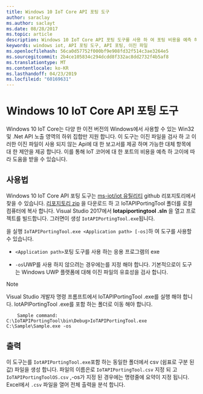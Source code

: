 ```yaml
---
title: Windows 10 IoT Core API 포팅 도구
author: saraclay
ms.author: saclayt
ms.date: 08/28/2017
ms.topic: article
description: Windows 10 IoT Core API 포팅 도구를 사용 하 여 포팅 비용을 예측 하는 방법을 알아봅니다.
keywords: windows iot, API 포팅 도구, API 포팅, 이진 파일
ms.openlocfilehash: 56ca0d57752f000bf9e908fd32f514c3ae3264e5
ms.sourcegitcommit: 2b4ce105834c294dcdd8f332ac8dd2732f4b5af8
ms.translationtype: MT
ms.contentlocale: ko-KR
ms.lasthandoff: 04/23/2019
ms.locfileid: "60169631"
---
```

# <a name="windows-10-iot-core-api-porting-tool"></a>Windows 10 IoT Core API 포팅 도구

Windows 10 IoT Core는 다양 한 이전 버전의 Windows에서 사용할 수 있는 Win32 및 .Net API 노출 영역의 하위 집합만 지원 합니다. 이 도구는 이진 파일을 검사 하 고 이러한 이진 파일이 사용 되지 않는 Api에 대 한 보고서를 제공 하며 가능한 대체 항목에 대 한 제안을 제공 합니다. 이를 통해 IoT 코어에 대 한 포트의 비용을 예측 하 고이에 따라 도움을 받을 수 있습니다.


## <a name="usage"></a>사용법

Windows 10 IoT Core API 포팅 도구는 [ms-iot/iot 유틸리티](https://github.com/ms-iot/iot-utilities) github 리포지토리에서 찾을 수 있습니다.  [리포지토리 zip](https://github.com/ms-iot/iot-utilities/archive/master.zip) 을 다운로드 하 고 IoTAPIPortingTool 폴더를 로컬 컴퓨터에 복사 합니다.  Visual Studio 2017에서 **Iotapiportingtool .sln** 을 열고 프로젝트를 빌드합니다.  그러면이 생성 `IotAPIPortingTool.exe`됩니다.

을 실행 `IoTAPIPortingTool.exe <Application path> [-os]`하 여 도구를 사용할 수 있습니다.

*  `<Application path>`포팅 도구를 사용 하는 응용 프로그램의 exe

*  `-os`UWP를 사용 하지 않으려는 경우에는를 지정 해야 합니다.  기본적으로이 도구는 Windows UWP 플랫폼에 대해 이진 파일의 유효성을 검사 합니다.

> [!NOTE] 
> Visual Studio 개발자 명령 프롬프트에서 IoTAPIPortingTool .exe를 실행 해야 합니다. IotAPIPortingTool .exe를 포함 하는 폴더로 이동 해야 합니다. 

        Sample command: C:\IoTAPIPortingTool\bin\Debug>IoTAPIPortingTool.exe C:\Sample\Sample.exe -os 

## <a name="output"></a>출력

이 도구는를 `IotAPIPortingTool.exe`포함 하는 동일한 폴더에서 csv (쉼표로 구분 된 값) 파일을 생성 합니다. 파일의 이름은로 `IoTAPIPortingTool.csv` 지정 되 고 `IoTAPIPortingToolOS.csv` ,-os가 지정 된 경우에는 명령줄에 요약이 지정 됩니다. Excel에서 `.csv` 파일을 열어 전체 출력을 분석 합니다.
